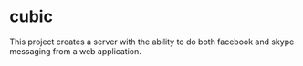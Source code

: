 # cubic

This project creates a server with the ability to do both facebook and skype messaging from a web application.
